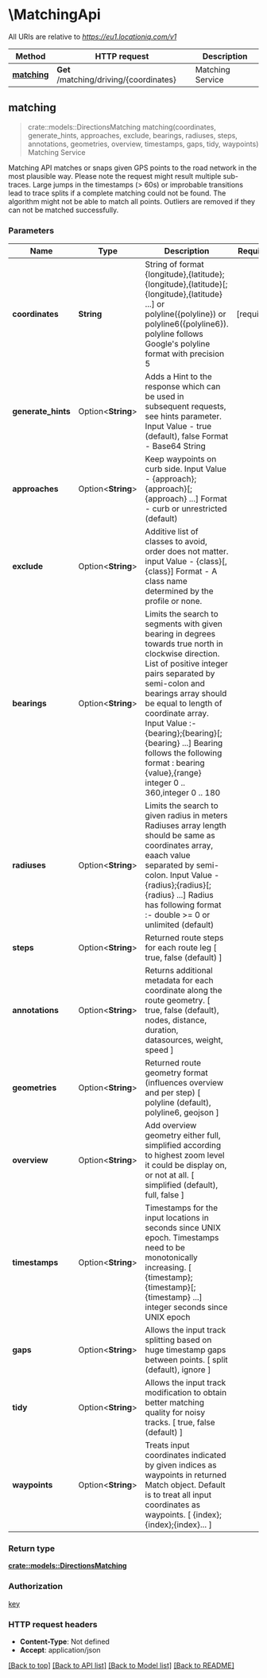 # \MatchingApi

All URIs are relative to *https://eu1.locationiq.com/v1*

Method | HTTP request | Description
------------- | ------------- | -------------
[**matching**](MatchingApi.md#matching) | **Get** /matching/driving/{coordinates} | Matching Service



## matching

> crate::models::DirectionsMatching matching(coordinates, generate_hints, approaches, exclude, bearings, radiuses, steps, annotations, geometries, overview, timestamps, gaps, tidy, waypoints)
Matching Service

Matching API matches or snaps given GPS points to the road network in the most plausible way.  Please note the request might result multiple sub-traces.  Large jumps in the timestamps (> 60s) or improbable transitions lead to trace splits if a complete matching could not be found. The algorithm might not be able to match all points. Outliers are removed if they can not be matched successfully.

### Parameters


Name | Type | Description  | Required | Notes
------------- | ------------- | ------------- | ------------- | -------------
**coordinates** | **String** | String of format {longitude},{latitude};{longitude},{latitude}[;{longitude},{latitude} ...] or polyline({polyline}) or polyline6({polyline6}). polyline follows Google's polyline format with precision 5 | [required] |
**generate_hints** | Option<**String**> | Adds a Hint to the response which can be used in subsequent requests, see hints parameter. Input Value - true (default), false Format - Base64 String |  |
**approaches** | Option<**String**> | Keep waypoints on curb side. Input Value - {approach};{approach}[;{approach} ...] Format - curb or unrestricted (default) |  |
**exclude** | Option<**String**> | Additive list of classes to avoid, order does not matter. input Value - {class}[,{class}] Format - A class name determined by the profile or none. |  |
**bearings** | Option<**String**> | Limits the search to segments with given bearing in degrees towards true north in clockwise direction. List of positive integer pairs separated by semi-colon and bearings array should be equal to length of coordinate array. Input Value :- {bearing};{bearing}[;{bearing} ...] Bearing follows the following format : bearing {value},{range} integer 0 .. 360,integer 0 .. 180 |  |
**radiuses** | Option<**String**> | Limits the search to given radius in meters Radiuses array length should be same as coordinates array, eaach value separated by semi-colon. Input Value - {radius};{radius}[;{radius} ...] Radius has following format :- double >= 0 or unlimited (default) |  |
**steps** | Option<**String**> | Returned route steps for each route leg [ true, false (default) ] |  |
**annotations** | Option<**String**> | Returns additional metadata for each coordinate along the route geometry.  [ true, false (default), nodes, distance, duration, datasources, weight, speed ] |  |[default to "false"]
**geometries** | Option<**String**> | Returned route geometry format (influences overview and per step) [ polyline (default), polyline6, geojson ] |  |[default to "polyline"]
**overview** | Option<**String**> | Add overview geometry either full, simplified according to highest zoom level it could be display on, or not at all. [ simplified (default), full, false ] |  |[default to "simplified"]
**timestamps** | Option<**String**> | Timestamps for the input locations in seconds since UNIX epoch. Timestamps need to be monotonically increasing. [ {timestamp};{timestamp}[;{timestamp} ...]  integer seconds since UNIX epoch |  |
**gaps** | Option<**String**> | Allows the input track splitting based on huge timestamp gaps between points. [ split (default), ignore ] |  |[default to "split"]
**tidy** | Option<**String**> | Allows the input track modification to obtain better matching quality for noisy tracks. [ true, false (default) ] |  |[default to "false"]
**waypoints** | Option<**String**> | Treats input coordinates indicated by given indices as waypoints in returned Match object. Default is to treat all input coordinates as waypoints. [ {index};{index};{index}... ] |  |

### Return type

[**crate::models::DirectionsMatching**](directions-matching.md)

### Authorization

[key](../README.md#key)

### HTTP request headers

- **Content-Type**: Not defined
- **Accept**: application/json

[[Back to top]](#) [[Back to API list]](../README.md#documentation-for-api-endpoints) [[Back to Model list]](../README.md#documentation-for-models) [[Back to README]](../README.md)

